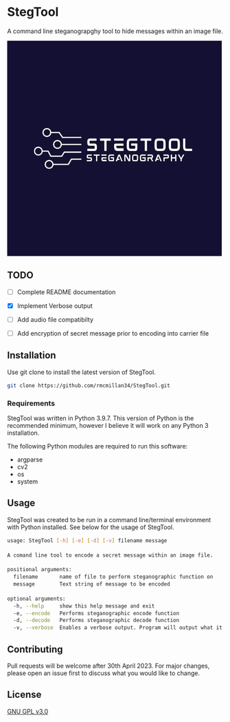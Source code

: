 # StegTool
A command line steganograpghy tool to hide messages within an image file.


![alt text](https://github.com/rmcmillan34/StegTool/blob/main/encoded/steg_logo.png?raw=true)

## TODO
- [ ] Complete README documentation
- [x] Implement Verbose output
- [ ] Add audio file compatibilty
- [ ] Add encryption of secret message prior to encoding into carrier file


## Installation

Use git clone to install the latest version of StegTool.

```bash
git clone https://github.com/rmcmillan34/StegTool.git
```

### Requirements
StegTool was written in Python 3.9.7. This version of Python is the recommended minimum, however I believe it will work on any Python 3 installation.

The following Python modules are required to run this software:

- argparse
- cv2
- os
- system

## Usage
StegTool was created to be run in a command line/terminal environment with Python installed. See below for the usage of StegTool.

```bash output
usage: StegTool [-h] [-e] [-d] [-v] filename message

A comand line tool to encode a secret message within an image file.

positional arguments:
  filename       name of file to perform steganographic function on
  message        Text string of message to be encoded

optional arguments:
  -h, --help     show this help message and exit
  -e, --encode   Performs steganographic encode function
  -d, --decode   Performs steganographic decode function
  -v, --verbose  Enables a verbose output. Program will output what it is doing.
```

## Contributing

Pull requests will be welcome after 30th April 2023. For major changes, please open an issue first 
to discuss what you would like to change.


## License

[GNU GPL v3.0](https://www.gnu.org/licenses/gpl-3.0.en.html)
